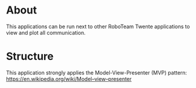 # About
This applications can be run next to other RoboTeam Twente applications to view and plot all communication. 

# Structure
This application strongly applies the Model-View-Presenter (MVP) pattern:
https://en.wikipedia.org/wiki/Model–view–presenter
